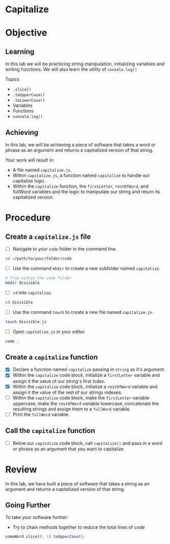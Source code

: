 # Capitalize

# Objective

## Learning

In this lab we will be practicing string manipulation, initializing variables and writing functions. We will also learn the utility of `console.log()`

Topics

- `.slice()`
- `.toUpperCase()`
- `.toLowerCase()`
- Variables
- Functions
- `console.log()`

## Achieving

In this lab, we will be achieving a piece of software that takes a word or phrase as an argument and returns a capitalized version of that string.

Your work will result in:

- A file named `capitalize.js`.
- Within `capitalize.js`, a function named `capitalize` to handle our capitalize logic.
- Within the `capitalize` function, the `firstLetter`, `restOfWord`, and fullWord variables and the logic to manipulate our string and return its capitalized version.

# Procedure

## Create a `capitalize.js` file

- [ ] Navigate to your `code` folder in the command line.

```sh
cd ~/path/to/your/folder/code
```

- [ ] Use the command `mkdir` to create a new subfolder named `capitalize`.

```sh
# from within the code folder
mkdir divisible
```

- [ ] `cd` into `capitalize`.

```sh
cd divisible
```

- [ ] Use the command `touch` to create a new file named `capitalize.js`.

```sh
touch divisible.js
```

- [ ] Open `capitalize.js` in your editor.

```sh
code .
```

## Create a `capitalize` function

- [x] Declare a function named `capitalize` passing in `string` as it's argument.
- [x] Within the `capitalize` code block, initialize a `firstLetter` variable and assign it the value of our string's first index.
- [x] Within the `capitalize` code block, initialize a `restOfWord` variable and assign it the value of the rest of our strings indexes.
- [ ] Within the `capitalize` code block, make the `firstLetter` variable uppercase, make the `restOfWord` variable lowercase, concatenate the resulting strings and assign them to a `fullWord` variable.
- [ ] Print the `fullWord` variable.

## Call the `capitalize` function

- [ ] Below our `capitalize` code block, call `capitalize()` and pass in a word or phrase as an argument that you want to capitalize

# Review

In this lab, we have built a piece of software that takes a string as an argument and returns a capitalized version of that string.

## Going Further

To take your software further:

- Try to chain methods together to reduce the total lines of code

```js
someWord.slice(0, 1).toUpperCase();
```
